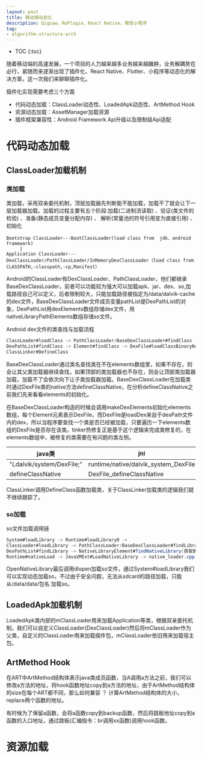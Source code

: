 ```yaml
---
layout: post
title: 移动端动态化
description: Qigsaw、RePlugin、React Native、微信小程序
tag: 
- algorithm-structure-arch
---
```

* TOC
{:toc}

随着移动端的高速发展，一个项目的人力越来越多业务越来越臃肿，业务解耦势在必行，紧随而来逐渐出现了插件化、React Native、Flutter、小程序等动态化的解决方案，这一次我们来聊聊插件化。

插件化实现需要考虑三个方面

- 代码动态加载：ClassLoader动态性、LoadedApk动态性、ArtMethod Hook
- 资源动态加载：AssetManager加载资源
- 插件框架兼容性：Android Framework Api升级以及限制级Api适配

# 代码动态加载


## ClassLoader加载机制

### 类加载

类加载，采用双亲委托机制，顶层加载器先判断能不能加载，加载不了就会让下一层加载器加载。加载的过程主要有五个阶段:加载(二进制流读取) 、验证(类文件的检验) 、准备(静态成员变量分配内存) 、 解析(常量池的符号引用变为直接引用) 、初始化

```shell
Bootstrap ClassLoader---BootClassLoader(load class from  jdk、android framework)
     |
Application ClassLoader---DexClassLoader/PathClassLoader/InMemoryDexClassLoader（load class from CLASSPATH,-classpath,-cp,Manifest）
```
Android的ClassLoader有DexClassLoader、PathClassLoader，他们都继承BaseDexClassLoader，前者可以功能较为强大可以加载apk、jar、dex、so,加载路径自己可以定义，后者限制较大，只能加载路径被指定为/data/dalvik-cache的dex文件，BaseDexClassLoader文件成员变量pathList是DexPathList的对象，DexPathList用dexElements数组存储dex文件，用nativeLibraryPathElements数组存储so文件。

Android dex文件的类查找与加载流程
```java
ClassLoader#loadClass -> PathClassLoader/BaseDexClassLoader#findClass ->
DexPathList#findClass -> Element#findClass -> DexFile#loadClassBinaryName ->
ClassLinker#DefineClass
```
BaseDexClassLoader通过类名查找类在不在elements数组里，如果不存在，则会让其父类加载器继续查找，如果顶部的类加载器也不存在，则会让顶部类加载器加载，加载不了会依次向下让子类加载器加载。BaseDexClassLoader在加载类时通过DexFile类的native方法defineClassNative，在分析defineClassNative之前我们先来看看elements的初始化。

在BaseDexClassLoader构造的时候会调用makeDexElements初始化elements数组，每个Element元素表示DexFile，而DexFile是loadDex来自于dexPath文件内的dex，所以当程序要查找一个类是否已经被加载，只要遍历一下elements数组的DexFile是否存在该类。tinker热修复正是基于这个逻辑来完成类修复的，在elements数组中，被修复的类需要在有问题的类左侧。

 java类 | jni| cpp类 | 
 --- | --- | ---|
 "Ldalvik/system/DexFile;" | runtime/native/dalvik_system_DexFile | libdexfile/dex/dex_file
 defineClassNative|DexFile_defineClassNative| FindXxx
 
ClassLinker调用DefineClass函数加载类，关于ClassLinker加载类的逻辑我们就不继续跟踪了。

### so加载

so文件加载调用链
```java
System#loadLibrary -> Runtime#loadLibrary0 -> 
ClassLoader#loadLibrary -> PathClassLoader/BaseDexClassLoader#findLibrary ->
DexPathList#findLibrary -> NativeLibraryElement#findNativeLibrary(获取到filename) ->
Runtime#nativeLoad -> JavaVMExt#LoadNativeLibrary -> native_loader.cpp OpenNativeLibrary
```
OpenNativeLibrary最后调用dlopen加载so文件，通过System#loadLibrary我们可以实现动态加载so，不过由于安全问题，无法从sdcard的路径加载，只能从/data/data/包名 加载so。

## LoadedApk加载机制

LoadedApk类内部的mClassLoader用来加载Application等类，根据双亲委托机制，我们可以自定义ClassLoader(DexClassLoader)然后将mClassLoader作为父类，自定义的ClassLoader用来加载插件包，mClassLoader依旧用来加载宿主包。

## ArtMethod Hook

在ART中ArtMethod结构体表示java类成员函数，当A调用a方法之前，我们可以修改a方法的地址，将hook函数地址copy到a方法的地址，由于ArtMethod结构体的size在每个ART都不同，那么如何兼容 ？ 计算ArtMethod结构体的大小，replace两个函数的地址。

有时候为了保留a函数，会将a函数copy到backup函数，然后将跳板地址copy到a函数的入口地址，通过跳板(汇编指令：br调用xx函数)调用hook函数。

# 资源加载
<!-- # 兼容性 -->

